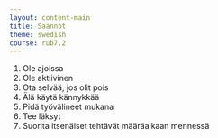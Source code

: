 ```yaml
---
layout: content-main
title: Säännöt
theme: swedish
course: rub7.2
---
```

1. Ole ajoissa
2. Ole aktiivinen
3. Ota selvää, jos olit pois
4. Älä käytä kännykkää
5. Pidä työvälineet mukana
6. Tee läksyt
7. Suorita itsenäiset tehtävät määräaikaan mennessä
